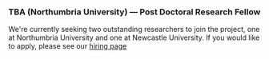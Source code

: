 ### TBA (Northumbria University) — Post Doctoral Research Fellow

We're currently seeking two outstanding researchers to join the project, one at Northumbria University and one at Newcastle University. If you would like to apply, please see our [hiring page](/news/hiring/)
